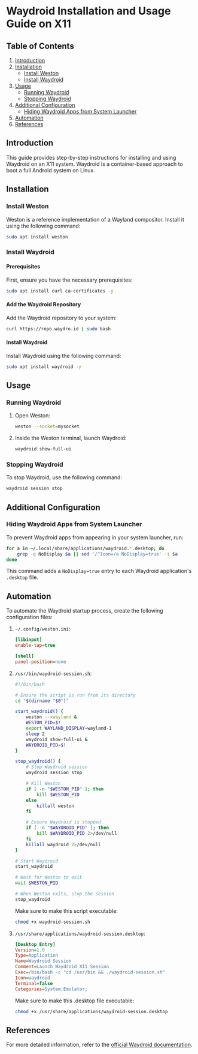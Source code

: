 # Waydroid Installation and Usage Guide on X11

## Table of Contents
1. [Introduction](#introduction)
2. [Installation](#installation)
   - [Install Weston](#install-weston)
   - [Install Waydroid](#install-waydroid)
3. [Usage](#usage)
   - [Running Waydroid](#running-waydroid)
   - [Stopping Waydroid](#stopping-waydroid)
4. [Additional Configuration](#additional-configuration)
   - [Hiding Waydroid Apps from System Launcher](#hiding-waydroid-apps-from-system-launcher)
5. [Automation](#automation)
6. [References](#references)

## Introduction

This guide provides step-by-step instructions for installing and using Waydroid on an X11 system. Waydroid is a container-based approach to boot a full Android system on Linux.

## Installation

### Install Weston

Weston is a reference implementation of a Wayland compositor. Install it using the following command:

```sh
sudo apt install weston
```

### Install Waydroid

#### Prerequisites

First, ensure you have the necessary prerequisites:

```sh
sudo apt install curl ca-certificates -y
```

#### Add the Waydroid Repository

Add the Waydroid repository to your system:

```sh
curl https://repo.waydro.id | sudo bash
```

#### Install Waydroid

Install Waydroid using the following command:

```sh
sudo apt install waydroid -y
```

## Usage

### Running Waydroid

1. Open Weston:

   ```sh
   weston --socket=mysocket
   ```

2. Inside the Weston terminal, launch Waydroid:

   ```sh
   waydroid show-full-ui
   ```

### Stopping Waydroid

To stop Waydroid, use the following command:

```sh
waydroid session stop
```

## Additional Configuration

### Hiding Waydroid Apps from System Launcher

To prevent Waydroid apps from appearing in your system launcher, run:

```sh
for a in ~/.local/share/applications/waydroid.*.desktop; do
    grep -q NoDisplay $a || sed '/^Icon=/a NoDisplay=true' -i $a
done
```

This command adds a `NoDisplay=true` entry to each Waydroid application's `.desktop` file.

## Automation

To automate the Waydroid startup process, create the following configuration files:

1. `~/.config/weston.ini`:

   ```ini
   [libinput]
   enable-tap=true

   [shell]
   panel-position=none
   ```

2. `/usr/bin/waydroid-session.sh`:

   ```sh
   #!/bin/bash

   # Ensure the script is run from its directory
   cd "$(dirname "$0")"

   start_waydroid() {
       weston --xwayland &
       WESTON_PID=$!
       export WAYLAND_DISPLAY=wayland-1
       sleep 2
       waydroid show-full-ui &
       WAYDROID_PID=$!
   }

   stop_waydroid() {
       # Stop Waydroid session
       waydroid session stop

       # Kill Weston
       if [ -n "$WESTON_PID" ]; then
           kill $WESTON_PID
       else
           killall weston
       fi

       # Ensure Waydroid is stopped
       if [ -n "$WAYDROID_PID" ]; then
           kill $WAYDROID_PID 2>/dev/null
       fi
       killall waydroid 2>/dev/null
   }

   # Start Waydroid
   start_waydroid

   # Wait for Weston to exit
   wait $WESTON_PID

   # When Weston exits, stop the session
   stop_waydroid
   ```

   Make sure to make this script executable:

   ```sh
   chmod +x waydroid-session.sh
   ```

3. `/usr/share/applications/waydroid-session.desktop`:

   ```ini
   [Desktop Entry]
   Version=1.0
   Type=Application
   Name=Waydroid Session
   Comment=Launch Waydroid X11 Session
   Exec=/bin/bash -c "cd /usr/bin && ./waydroid-session.sh"
   Icon=waydroid
   Terminal=false
   Categories=System;Emulator;
   ```

   Make sure to make this .desktop file executable:

   ```sh
   chmod +x /usr/share/applications/waydroid-session.desktop
   ```

## References

For more detailed information, refer to the [official Waydroid documentation](https://docs.waydro.id/).
